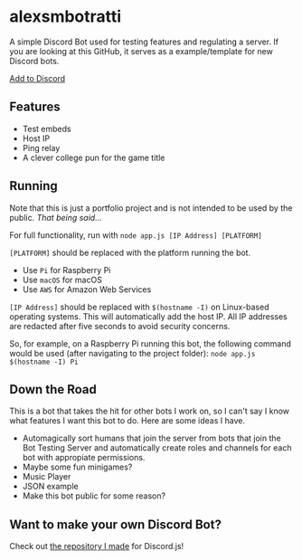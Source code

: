 # alexsmbotratti
A simple Discord Bot used for testing features and regulating a server. If you are looking at this GitHub, it serves as a example/template for new Discord bots.

[Add to Discord](https://discordapp.com/oauth2/authorize?client_id=322245887789367306&permissions=0&scope=bot)

## Features
- Test embeds
- Host IP
- Ping relay
- A clever college pun for the game title

## Running
Note that this is just a portfolio project and is not intended to be used by the public. *That being said...*

For full functionality, run with `node app.js [IP Address] [PLATFORM]`

`[PLATFORM]` should be replaced with the platform running the bot.
- Use `Pi` for Raspberry Pi
- Use `macOS` for macOS
- Use `AWS` for Amazon Web Services

`[IP Address]` should be replaced with `$(hostname -I)` on Linux-based operating systems. This will automatically add the host IP. All IP addresses are redacted after five seconds to avoid security concerns.

So, for example, on a Raspberry Pi running this bot, the following command would be used (after navigating to the project folder):
 `node app.js $(hostname -I) Pi`

## Down the Road
This is a bot that takes the hit for other bots I work on, so I can't say I know what features I want this bot to do. Here are some ideas I have.
- Automagically sort humans that join the server from bots that join the Bot Testing Server and automatically create roles and channels for each bot with appropiate permissions.
- Maybe some fun minigames?
- Music Player
- JSON example
- Make this bot public for some reason?

## Want to make your own Discord Bot?
Check out [the repository I made](https://github.com/alexsmbaratti/Discord.js-Template) for Discord.js!

